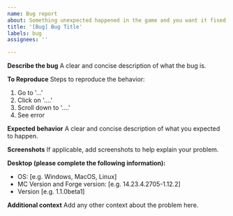 ```yaml
---
name: Bug report
about: Something unexpected happened in the game and you want it fixed
title: '[Bug] Bug Title'
labels: bug
assignees: ''

---
```


**Describe the bug**
A clear and concise description of what the bug is.

**To Reproduce**
Steps to reproduce the behavior:
1. Go to '...'
2. Click on '....'
3. Scroll down to '....'
4. See error

**Expected behavior**
A clear and concise description of what you expected to happen.

**Screenshots**
If applicable, add screenshots to help explain your problem.

**Desktop (please complete the following information):**
 - OS: [e.g. Windows, MacOS, Linux]
 - MC Version and Forge version: [e.g. 14.23.4.2705-1.12.2]
 - Version [e.g. 1.1.0beta1]

**Additional context**
Add any other context about the problem here.
